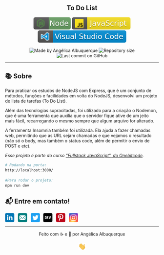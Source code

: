 <h2 align="center">
  To Do List
</h2>

<p align="center">
<img alt="badge node" src="https://raw.githubusercontent.com/angelicaalbuquerque/badges-and-icons/main/badges/node.svg">
<img alt="badge javascript" src="https://raw.githubusercontent.com/angelicaalbuquerque/badges-and-icons/main/badges/javascript.svg">
<img alt="badge vscode" src="https://raw.githubusercontent.com/angelicaalbuquerque/badges-and-icons/f96545c39b9ff34534ee166d78e4bcef00de3928/badges/visual-studio-code.svg">
</p>

<p align="center">
<img alt="Made by Angélica Albuquerque" src="https://img.shields.io/badge/made%20by-Angélica Albuquerque-%20?color=232323">
<img alt="Repository size" src="https://img.shields.io/github/repo-size/angelicaalbuquerque/to-do-list-express?color=232323">
<img alt="Last commit on GitHub" src="https://img.shields.io/github/last-commit/angelicaalbuquerque/to-do-list-express?color=232323">
</p>

---

## 📚 Sobre

<p>

Para praticar os estudos de NodeJS com Express, que é um conjunto de métodos, funções e facilidades em volta do NodeJS, desenvolvi um projeto de lista de tarefas (To Do List).

Além das tecnologias supracitadas, foi utilizado para a criação o Nodemon, que é uma ferramenta que auxilia que o servidor fique ative de um jeito mais fácil, recarregando o mesmo sempre que algum arquivo for alterado.

A ferramenta Insomnia também foi utilizada. Ela ajuda a fazer chamadas web, permitindo que as URL sejam chamadas e que vejamos o resultado (não só o body, mas também o status code, além de permitir o envio de POST e etc).

_Esse projeto é parte do curso ["Fullstack JavaScript", do Onebitcode](https://github.com/angelicaalbuquerque/fullstack-javascript)._

```bash
# Rodando na porta:
http://localhost:3000/

#Para rodar o projeto:
npm run dev
```

## 📬 Entre em contato!

<p align="left">

  <a href="https://linkedin.com/in/angelica-albuquerque/" target="blank" style="text-decoration: none; color: unset;">
    <img align="center" src="https://raw.githubusercontent.com/angelicaalbuquerque/badges-and-icons/f7a53a1a79600d93eed5e21e8f32ff0256471e00/icons/linkedin.svg" alt="Linkedin" height="30" width="30" />
  </a> &nbsp
  <a href="mailto:angelica.o.albuquerque@gmail.com" target="blank" style="text-decoration: none;">
    <img align="center" src="https://raw.githubusercontent.com/angelicaalbuquerque/badges-and-icons/f7a53a1a79600d93eed5e21e8f32ff0256471e00/icons/email.svg" alt="Email" height="30" width="30" />
  </a> &nbsp 
  <a href="https://twitter.com/frontangie" target="blank" style="text-decoration: none;">
    <img align="center" src="https://raw.githubusercontent.com/angelicaalbuquerque/badges-and-icons/f7a53a1a79600d93eed5e21e8f32ff0256471e00/icons/twitter.svg" alt="Twitter" height="30" width="30" />
    </a> &nbsp
  <a href="https://dev.to/frontangie" target="blank" style="text-decoration: none;">
    <img align="center" src="https://raw.githubusercontent.com/angelicaalbuquerque/badges-and-icons/f7a53a1a79600d93eed5e21e8f32ff0256471e00/icons/devto.svg" alt="DevTo" height="30" width="30" />
  </a> &nbsp
  <a href="https://br.pinterest.com/FrontAngie/" target="blank" style="text-decoration: none;">
    <img align="center" src="https://raw.githubusercontent.com/angelicaalbuquerque/badges-and-icons/f7a53a1a79600d93eed5e21e8f32ff0256471e00/icons/pinterest.svg" alt="Pinterest" height="30" width="30" />
  </a> &nbsp
  <a href="https://instagram.com/frontangie" target="blank" style="text-decoration: none;">
    <img align="center" src="https://raw.githubusercontent.com/angelicaalbuquerque/badges-and-icons/f7a53a1a79600d93eed5e21e8f32ff0256471e00/icons/instagram.svg" alt="Instagram" height="30" width="30" />
  </a> &nbsp &nbsp
</p>

---

<p align="center">
Feito com ☕ e 🖤 por Angélica Albuquerque
</p>

<p align="center">
<img src="https://raw.githubusercontent.com/angelicaalbuquerque/badges-and-icons/main/gif/hi.gif" width="25px"> 
</p>
